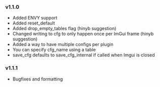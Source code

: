 ### v1.1.0
* Added ENVY support
* Added reset_default
* Added drop_empty_tables flag (hinyb suggestion)
* Changed writing to cfg to only happen once per ImGui frame (hinyb suggestion)
* Added a way to have multiple configs per plugin
* You can specify cfg_name using a table
* save_cfg defaults to save_cfg_internal if called when Imgui is closed

### v1.1.1
* Bugfixes and formatting
